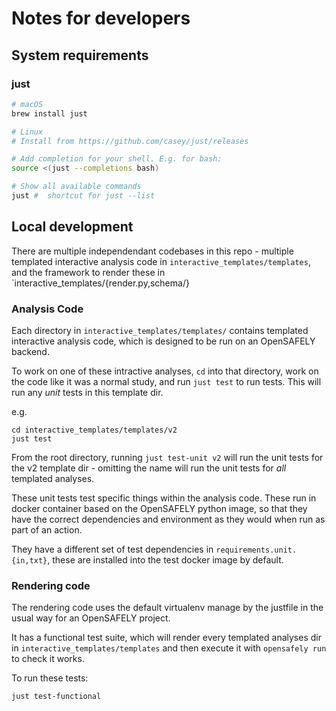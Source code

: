 # Notes for developers

## System requirements

### just

```sh
# macOS
brew install just

# Linux
# Install from https://github.com/casey/just/releases

# Add completion for your shell. E.g. for bash:
source <(just --completions bash)

# Show all available commands
just #  shortcut for just --list
```


## Local development

There are multiple independendant codebases in this repo - multiple templated
interactive analysis code in `interactive_templates/templates`, and the
framework to render these in `interactive_templates/{render.py,schema/} 


### Analysis Code

Each directory in `interactive_templates/templates/` contains templated
interactive analysis code, which is designed to be run on an OpenSAFELY
backend.

To work on one of these intractive analyses, `cd` into that directory,
work on the code like it was a normal study, and run `just test` to run tests.
This will run any *unit* tests in this template dir.

e.g. 

```
cd interactive_templates/templates/v2
just test
```

From the root directory, running `just test-unit v2` will run the unit tests
for the v2 template dir - omitting the name will run the unit tests for *all*
templated analyses.

These unit tests test specific things within the analysis code. These run in
docker container based on the OpenSAFELY python image, so that they have the
correct dependencies and environment as they would when run as part of an
action.

They have a different set of test dependencies in `requirements.unit.{in,txt}`,
these are installed into the test docker image by default.



### Rendering code

The rendering code uses the default virtualenv manage by the justfile in the usual way for an OpenSAFELY project.

It has a functional test suite, which will render every templated analyses dir
in `interactive_templates/templates` and then execute it with `opensafely run`
to check it works.

To run these tests:

```
just test-functional
```

